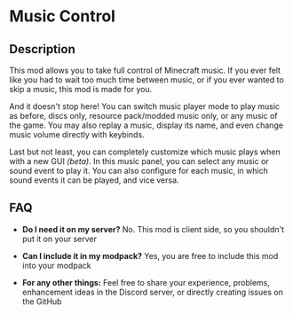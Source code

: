 # Music Control

## Description

This mod allows you to take full control of Minecraft music. If you ever felt like you had to wait too much time between
music, or if you ever wanted to skip a music, this mod is made for you.

And it doesn't stop here! You can switch music player mode to play music as before, discs only, resource pack/modded
music only, or any music of the game. You may also replay a music, display its name, and even change music volume
directly with keybinds.

Last but not least, you can completely customize which music plays when with a new GUI *(beta)*. In this music panel,
you can select any music or sound event to play it. You can also configure for each music, in which sound events it can
be played, and vice versa.

## FAQ

- **Do I need it on my server?** No. This mod is client side, so you shouldn't put it on your server

- **Can I include it in my modpack?** Yes, you are free to include this mod into your modpack

- **For any other things:** Feel free to share your experience, problems, enhancement ideas in the Discord server, or
  directly creating issues on the GitHub

